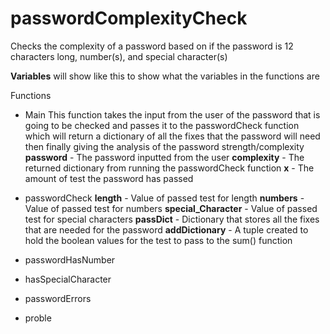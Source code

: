 # passwordComplexityCheck
Checks the complexity of a password based on if the password is 12 characters long, number(s), and special character(s)

**Variables** will show like this to show what the variables in the functions are

Functions 
- Main
    This function takes the input from the user of the password that is going to be checked and passes it to the passwordCheck function which will return a dictionary of all the fixes that the password will need then finally giving the analysis of the password strength/complexity
    **password** - The password inputted from the user
    **complexity** - The returned dictionary from running the passwordCheck function
    **x** - The amount of test the password has passed
    
- passwordCheck
    **length** - Value of passed test for length
    **numbers** - Value of passed test for numbers
    **special_Character** - Value of passed test for special characters
    **passDict** - Dictionary that stores all the fixes that are needed for the password
    **addDictionary** - A tuple created to hold the boolean values for the test to pass to the sum() function
- passwordHasNumber
- hasSpecialCharacter
- passwordErrors
- proble
